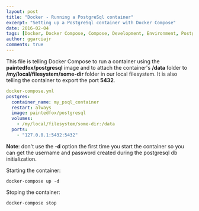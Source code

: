 ```yaml
---
layout: post
title: "Docker - Running a PostgreSql container"
excerpt: "Setting up a PostgreSql container with Docker Compose"
date: 2016-02-04
tags: [Docker, Docker Compose, Compose, Development, Environment, PostgreSql]
author: ggarciajr
comments: true
---
```


This file is telling Docker Compose to run a container using the **paintedfox/postgresql** image and to attach the container's **/data** folder to **/my/local/filesystem/some-dir** folder in our local filesystem. It is also telling the container to export the port **5432**.

```yml
docker-compose.yml
postgres:
  container_name: my_psql_container
  restart: always
  image: paintedfox/postgresql
  volumes:
    - /my/local/filesystem/some-dir:/data
  ports:
    - "127.0.0.1:5432:5432"

```

**Note**: don't use the **-d** option the first time you start the container so you can get the username and password created during the postgresql db initialization.

Starting the container:

```shell
docker-compose up -d
```

Stoping the container:

```shell
docker-compose stop
```
